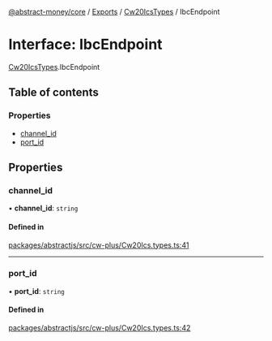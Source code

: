 [@abstract-money/core](../README.md) / [Exports](../modules.md) / [Cw20IcsTypes](../modules/Cw20IcsTypes.md) / IbcEndpoint

# Interface: IbcEndpoint

[Cw20IcsTypes](../modules/Cw20IcsTypes.md).IbcEndpoint

## Table of contents

### Properties

- [channel\_id](Cw20IcsTypes.IbcEndpoint.md#channel_id)
- [port\_id](Cw20IcsTypes.IbcEndpoint.md#port_id)

## Properties

### channel\_id

• **channel\_id**: `string`

#### Defined in

[packages/abstractjs/src/cw-plus/Cw20Ics.types.ts:41](https://github.com/AbstractSDK/frontend/blob/07410073/packages/abstractjs/src/cw-plus/Cw20Ics.types.ts#L41)

___

### port\_id

• **port\_id**: `string`

#### Defined in

[packages/abstractjs/src/cw-plus/Cw20Ics.types.ts:42](https://github.com/AbstractSDK/frontend/blob/07410073/packages/abstractjs/src/cw-plus/Cw20Ics.types.ts#L42)
